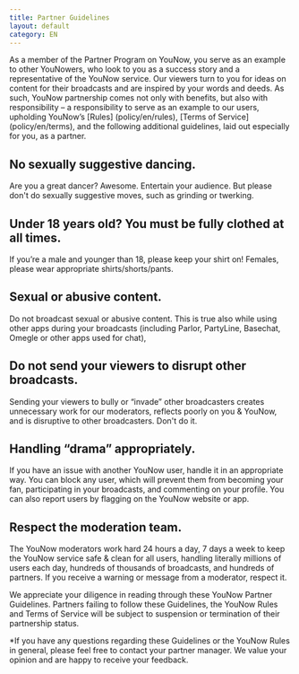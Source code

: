 ```yaml
---
title: Partner Guidelines
layout: default
category: EN
---
```


As a member of the Partner Program on YouNow, you serve as an example to other YouNowers, who look to you as a success story and a representative of the YouNow service. Our viewers turn to you for ideas on content for their broadcasts and are inspired by your words and deeds. As such, YouNow partnership comes not only with benefits, but also with responsibility – a responsibility to serve as an example to our users, upholding YouNow’s [Rules] (policy/en/rules), [Terms of Service] (policy/en/terms), and the following additional guidelines, laid out especially for you, as a partner.

## No sexually suggestive dancing.
Are you a great dancer? Awesome. Entertain your audience. But please don't do sexually suggestive moves, such as grinding or twerking.

## Under 18 years old? You must be fully clothed at all times.
If you’re a male and younger than 18, please keep your shirt on! Females, please wear appropriate shirts/shorts/pants.

## Sexual or abusive content.
Do not broadcast sexual or abusive content. This is true also while using other apps during your broadcasts (including Parlor, PartyLine, Basechat, Omegle or other apps used for chat),

## Do not send your viewers to disrupt other broadcasts.
Sending your viewers to bully or “invade” other broadcasters creates unnecessary work for our moderators, reflects poorly on you & YouNow, and is disruptive to other broadcasters. Don't do it.

## Handling “drama” appropriately.
If you have an issue with another YouNow user, handle it in an appropriate way. You can block any user, which will prevent them from becoming your fan, participating in your broadcasts, and commenting on your profile. You can also report users by flagging on the YouNow website or app.

## Respect the moderation team.
The YouNow moderators work hard 24 hours a day, 7 days a week to keep the YouNow service safe & clean for all users, handling literally millions of users each day, hundreds of thousands of broadcasts, and hundreds of partners. If you receive a warning or message from a moderator, respect it.


We appreciate your diligence in reading through these YouNow Partner Guidelines. Partners failing to follow these Guidelines, the YouNow Rules and Terms of Service will be subject to suspension or termination of their partnership status.

*If you have any questions regarding these Guidelines or the YouNow Rules in general, please feel free to contact your partner manager. We value your opinion and are happy to receive your feedback.

